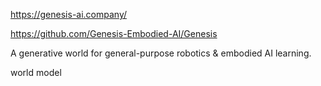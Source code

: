 https://genesis-ai.company/

https://github.com/Genesis-Embodied-AI/Genesis

A generative world for general-purpose robotics & embodied AI learning.



world model
